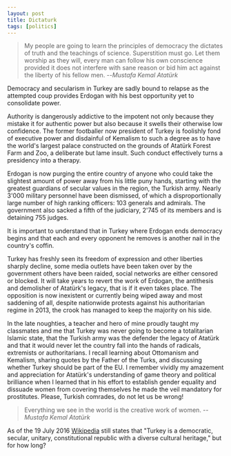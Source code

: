 ```yaml
---
layout: post 
title: Dictaturk
tags: [politics]
---
```

> My people are going to learn the principles of democracy the dictates of truth and the teachings of science. Superstition must go. Let them worship as they will, every man can follow his own conscience provided it does not interfere with sane reason or bid him act against the liberty of his fellow men.
>   --<cite>Mustafa Kemal Atatürk</cite>

Democracy and secularism in Turkey are sadly bound to relapse as the attempted coup provides Erdogan with his best opportunity yet to consolidate power. 

Authority is dangerously addictive to the impotent not only because they mistake it for authentic power but also because it swells their otherwise low confidence. The former footballer now president of Turkey is foolishly fond of executive power and disdainful of Kemalism to such a degree as to have the world's largest palace constructed on the grounds of Atatürk Forest Farm and Zoo, a deliberate but lame insult. Such conduct effectively turns a presidency into a therapy.

Erdogan is now purging the entire country of anyone who could take the slightest amount of power away from his little puny hands, starting with the greatest guardians of secular values in the region, the Turkish army. Nearly 3'000 military personnel have been dismissed, of which a disproportionally large number of high ranking officers: 103 generals and admirals. The government also sacked a fifth of the judiciary, 2'745 of its members and is detaining 755 judges.

It is important to understand that in Turkey where Erdogan ends democracy begins and that each and every opponent he removes is another nail in the country's coffin.

Turkey has freshly seen its freedom of expression and other liberties sharply decline, some media outlets have been taken over by the government others have been raided, social networks are either censored or blocked. It will take years to revert the work of Erdogan, the antithesis and demolisher of Atatürk's legacy, that is if it even takes place. The opposition is now inexistent or currently being wiped away and most saddening of all, despite nationwide protests against his authoritarian regime in 2013, the crook has managed to keep the majority on his side. 

In the late noughties, a teacher and hero of mine proudly taught my classmates and me that Turkey was never going to become a totalitarian Islamic state, that the Turkish army was the defender the legacy of Atatürk and that it would never let the country fall into the hands of radicals, extremists or authoritarians. I recall learning about Ottomanism and Kemalism, sharing quotes by the Father of the Turks, and discussing whether Turkey should be part of the EU. I remember vividly my amazement and appreciation for Atatürk's understanding of game theory and political brilliance when I learned that in his effort to establish gender equality and dissuade women from covering themselves he made the veil mandatory for prostitutes. Please, Turkish comrades, do not let us be wrong!

> Everything we see in the world is the creative work of women.
> --<cite>Mustafa Kemal Atatürk</cite>

As of the 19 July 2016 [Wikipedia](https://en.wikipedia.org/wiki/Turkey) still states that "Turkey is a democratic, secular, unitary, constitutional republic with a diverse cultural heritage," but for how long?

